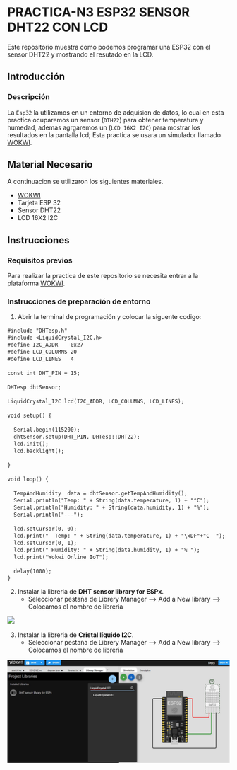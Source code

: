 # PRACTICA-N3 ESP32 SENSOR DHT22 CON LCD
Este repositorio muestra como podemos programar una ESP32 con el sensor DHT22 y mostrando el resutado en la LCD.

## Introducción

### Descripción

La ```Esp32``` la utilizamos en un entorno de adquision de datos, lo cual en esta practica ocuparemos un sensor (```DTH22```) para obtener temperatura y humedad, ademas agrgaremos un (```LCD 16X2 I2C```) para mostrar los resultados en la pantalla lcd; Esta practica se usara un simulador llamado [WOKWI](https://wokwi.com/).


## Material Necesario

A continuacion se utilizaron los siguientes materiales.

- [WOKWI](https://https://wokwi.com/)
- Tarjeta ESP 32
- Sensor DHT22
- LCD 16X2 I2C


## Instrucciones

### Requisitos previos

Para realizar la practica de este repositorio se necesita entrar a la plataforma [WOKWI](https://https://wokwi.com/).


### Instrucciones de preparación de entorno 

1. Abrir la terminal de programación y colocar la siguente codigo:

```
#include "DHTesp.h"
#include <LiquidCrystal_I2C.h>
#define I2C_ADDR    0x27
#define LCD_COLUMNS 20
#define LCD_LINES   4

const int DHT_PIN = 15;

DHTesp dhtSensor;

LiquidCrystal_I2C lcd(I2C_ADDR, LCD_COLUMNS, LCD_LINES);

void setup() {

  Serial.begin(115200);
  dhtSensor.setup(DHT_PIN, DHTesp::DHT22);
  lcd.init();
  lcd.backlight();

}

void loop() {

  TempAndHumidity  data = dhtSensor.getTempAndHumidity();
  Serial.println("Temp: " + String(data.temperature, 1) + "°C");
  Serial.println("Humidity: " + String(data.humidity, 1) + "%");
  Serial.println("---");
  
  lcd.setCursor(0, 0);
  lcd.print("  Temp: " + String(data.temperature, 1) + "\xDF"+"C  ");
  lcd.setCursor(0, 1);
  lcd.print(" Humidity: " + String(data.humidity, 1) + "% ");
  lcd.print("Wokwi Online IoT");

  delay(1000);
}
```


2. Instalar la libreria de **DHT sensor library for ESPx**. 
   - Seleccionar pestaña de Librery Manager --> Add a New library --> Colocamos el nombre de libreria 

![](https://github.com/DanielX834/PRACTICA-N3/assets/154008369/eeb00235-c4b1-4026-846e-a70497d3224a)


3. Instalar la libreria de **Cristal líquido I2C**. 
   - Seleccionar pestaña de Librery Manager --> Add a New library --> Colocamos el nombre de libreria
   
![](https://github.com/DanielX834/PRACTICA-N3/blob/main/2LibreriaL2C.jpg?raw=true)


